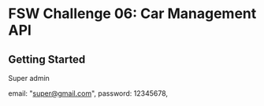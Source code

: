 # FSW Challenge 06: Car Management API

## Getting Started


Super admin

 email: "super@gmail.com",
 password: 12345678,

 
```